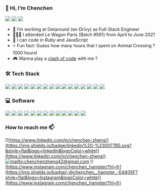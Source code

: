 ### 👋 Hi, I’m Chenchen
![](https://img.shields.io/badge/Version-23.07.2023-informational)
![](https://komarev.com/ghpvc/?username=chenchenzheng&color=F6A2AD)
![](https://www.codewars.com/users/ChenchenZheng/badges/micro)

- 🚗 I’m working at Getaround (ex-Drivy) as Full-Stack Engineer
- 👩🏻‍🎓 I attended Le Wagon Paris (Batch #591) from April to June 2021
- 🤖 I can code in Ruby and JavaScript
- ⚡ Fun fact: Guess how many hours that I spent on Animal Crossing ? 1000 hours!
- 🎮 Wanna play a [clash of code](https://www.codingame.com/profile/e16e49a3fa169b8c4c931534abb6d60d7976024) with me ?

### 🛠 Tech Stack
![](https://img.shields.io/badge/-Ruby-05122A?style=flat&logo=ruby)
![](https://img.shields.io/badge/-Rails-05122A?style=flat&logo=ruby-on-rails)
![](https://img.shields.io/badge/-WordPress-05122A?style=flat&logo=Wordpress)
![](https://img.shields.io/badge/-PostgreSQL-05122A?style=flat&logo=PostgreSQL)
![](https://img.shields.io/badge/-HTML-05122A?style=flat&logo=HTML5)
![](https://img.shields.io/badge/-CSS-05122A?style=flat&logo=CSS3&logoColor=1572B6)
![](https://img.shields.io/badge/-Sass-05122A?style=flat&logo=sass)
![](https://img.shields.io/badge/-JavaScript-05122A?style=flat&logo=javascript)
![](https://img.shields.io/badge/-Bootstrap-05122A?style=flat&logo=bootstrap&logoColor=563D7C)
![](https://img.shields.io/badge/-Git-05122A?style=flat&logo=git)
![](https://img.shields.io/badge/-Docker-05122A?style=flat&logo=Docker)
![](https://img.shields.io/badge/-GitHub-05122A?style=flat&logo=github)
![](https://img.shields.io/badge/-GitLab-05122A?style=flat&logo=gitlab)
![](https://img.shields.io/badge/-Heroku-05122A?style=flat&logo=heroku)
![](https://img.shields.io/badge/-OVH-05122A?style=flat&logo=OVH)
![](https://img.shields.io/badge/-Visual%20Studio%20Code-05122A?style=flat&logo=visual-studio-code&logoColor=007ACC)

### 💻 Software
![](https://img.shields.io/badge/-Postman-05122A?style=flat&logo=Postman)
![](https://img.shields.io/badge/-Adobe%20XD-05122A?style=flat&logo=AdobeXD)
![](https://img.shields.io/badge/-Figma-05122A?style=flat&logo=Figma)
![](https://img.shields.io/badge/-Canva-05122A?style=flat&logo=Canva)
![](https://img.shields.io/badge/-Zapier-05122A?style=flat&logo=Zapier)
![](https://img.shields.io/badge/-Notion-05122A?style=flat&logo=Notion)
![](https://img.shields.io/badge/-Trello-05122A?style=flat&logo=Trello)
![](https://img.shields.io/badge/-Slack-05122A?style=flat&logo=Slack)
![](https://img.shields.io/badge/-Hubspot-05122A?style=flat&logo=Hubspot)
![](https://img.shields.io/badge/-Sentry-05122A?style=flat&logo=Sentry)
![](https://img.shields.io/badge/-Bugsnag-05122A?style=flat&logo=Bugsnag)
![](https://img.shields.io/badge/-Grafana-05122A?style=flat&logo=Grafana)
![](https://img.shields.io/badge/-Newrelic-05122A?style=flat&logo=Newrelic)
### How to reach me 📫
[![https://www.linkedin.com/in/chenchen-zheng/](https://img.shields.io/badge/linkedin%20-%230077B5.svg?&style=flat&logo=linkedin&logoColor=white)](https://www.linkedin.com/in/chenchen-zheng/)
[![mailto:chenchenzheng42@gmail.com](https://img.shields.io/badge/Gmail-D14836?style=flat&logo=gmail&logoColor=white)](mailto:chenchenzheng42@gmail.com)
[![https://www.instagram.com/chenchen_hamster/?hl=fr](https://img.shields.io/badge/-@chenchen__hamster_-E4405F?style=flat&logo=Instagram&logoColor=white)](https://www.instagram.com/chenchen_hamster/?hl=fr)
